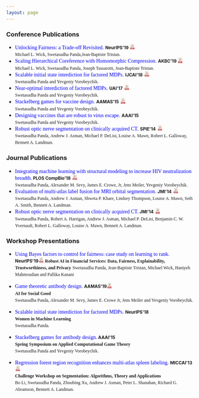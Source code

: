 ```yaml
---
layout: page
---
```


### Conference Publications
* <span style="color: blue; font-family: 'verdana'; font-size: 14px;">Unlocking Fairness: a Trade-off Revisited.</span> <small><b>NeurIPS'19 </b></small> [<img src="pdf_icon.png" width="3%" height="3%">](https://papers.nips.cc/paper/9082-unlocking-fairness-a-trade-off-revisited.pdf)<br /><span style="font-family: 'verdana'; font-size: 12px;">Michael L. Wick, Swetasudha Panda,Jean-Baptiste Tristan.</span>
* <span style="color: blue; font-family: 'verdana'; font-size: 14px;">Scaling Hierarchical Coreference with Homomorphic Compression.</span> <small><b>AKBC'19 </b></small> [<img src="pdf_icon.png" width="3%" height="3%">](https://openreview.net/pdf?id=H1gwRx5T6Q)<br /><span style="font-family: 'verdana'; font-size: 12px;">Michael L. Wick, Swetasudha Panda, Joseph Tassarotti, Jean-Baptiste Tristan.</span>
* <span style="color: blue; font-family: 'verdana'; font-size: 14px;">Scalable initial state interdiction for factored MDPs.</span> <small><b>IJCAI'18</b></small> [<img src="pdf_icon.png" width="3%" height="3%">](https://www.ijcai.org/proceedings/2018/0667.pdf)<br />
 <span style="font-family: 'verdana'; font-size: 12px;">Swetasudha Panda and Yevgeniy Vorobeychik.</span>
* <span style="color: blue; font-family: 'verdana'; font-size: 14px;">Near-optimal interdiction of factored MDPs.</span> <small><b>UAI'17</b></small> [<img src="pdf_icon.png" width="3%" height="3%">](http://www.auai.org/uai2017/proceedings/papers/62.pdf)<br />
<span style="font-family: 'verdana'; font-size: 12px;">Swetasudha Panda and Yevgeniy Vorobeychik.</span>
* <span style="color: blue; font-family: 'verdana'; font-size: 14px;">Stackelberg games for vaccine design.</span> <small><b>AAMAS'15</b></small> [<img src="pdf_icon.png" width="3%" height="3%">](http://www.vorobeychik.com/2015/abdesign.pdf)<br />
 <span style="font-family: 'verdana'; font-size: 12px;">Swetasudha Panda and Yevgeniy Vorobeychik.</span>
* <span style="color: blue; font-family: 'verdana'; font-size: 14px;">Designing vaccines that are robust to virus escape.</span> <small><b>AAAI'15</b></small> <br />
<span style="font-family: 'verdana'; font-size: 12px;">Swetasudha Panda and Yevgeniy Vorobeychik.</span>
* <span style="color: blue; font-family: 'verdana'; font-size: 14px;">Robust optic nerve segmentation on clinically acquired CT.</span> <small><b>SPIE'14</b></small> [<img src="pdf_icon.png" width="3%" height="3%">](https://www.ncbi.nlm.nih.gov/pmc/articles/PMC4013110/pdf/nihms550000.pdf)<br />
<span style="font-family: 'verdana'; font-size: 12px;">Swetasudha Panda, Andrew J. Asman, Michael P. DeLisi, Louise A. Mawn, Robert L. Galloway,
Bennett A. Landman.</span>

### Journal Publications

* <span style="color: blue; font-family: 'verdana'; font-size: 14px;">Integrating machine learning with structural modeling to increase HIV neutralization breadth.</span><small><b> PLOS CompBio'18</b></small> [<img src="pdf_icon.png" width="3%" height="3%">](https://journals.plos.org/ploscompbiol/article/file?id=10.1371/journal.pcbi.1005999&type=printable)<br />
<span style="font-family: 'verdana'; font-size: 12px;">Swetasudha Panda, Alexander M. Sevy, James E. Crowe, Jr, Jens Meiler, Yevgeniy Vorobeychik.</span>
* <span style="color: blue; font-family: 'verdana'; font-size: 14px;">Evaluation of multi-atlas label fusion for MRI orbital segmentation.</span> <small><b> JMI'14</b></small> [<img src="pdf_icon.png" width="3%" height="3%">](https://www.ncbi.nlm.nih.gov/pmc/articles/PMC4280790/pdf/JMI-001-024002.pdf)<br />
<span style="font-family: 'verdana'; font-size: 12px;">Swetasudha Panda, Andrew J. Asman, Shweta P. Khare, Lindsey Thompson, Louise A. Mawn, Seth
A. Smith, Bennett A. Landman.</span>
* <span style="color: blue; font-family: 'verdana'; font-size: 14px;">Robust optic nerve segmentation on clinically acquired CT.</span><small><b> JMI'14</b></small> [<img src="pdf_icon.png" width="3%" height="2%">](https://www.ncbi.nlm.nih.gov/pmc/articles/PMC4013110/pdf/nihms550000.pdf)<br />
<span style="font-family: 'verdana'; font-size: 12px;">Swetasudha Panda, Robert A. Harrigan, Andrew J. Asman, Michael P. DeLisi, Benjamin C. W.
Yvernault, Robert L. Galloway, Louise A. Mawn, Bennett A. Landman.</span>

### Workshop Presentations

* <span style="color: blue; font-family: 'verdana'; font-size: 14px;">Using Bayes factors to control for fairness: case study on learning to rank.</span> <small><b> NeurIPS'19</b></small>[<img src="pdf_icon.png" width="3%" height="3%">](http://swetapanda.github.io/menu/robust19.pdf)<span style="font-family: 'verdana'; font-size: 12px;"><b> Robust AI in Financial Services: Data, Fairness, Explainability, Trustworthiness, and Privacy</b></span>
<span style="font-family: 'verdana'; font-size: 12px;">Swetasudha Panda, Jean-Baptiste Tristan, Michael Wick, Haniyeh Mahmoudian and Pallika Kanani</span>
* <span style="color: blue; font-family: 'verdana'; font-size: 14px;">Game theoretic antibody design.</span> <small><b> AAMAS'19</b></small>[<img src="pdf_icon.png" width="3%" height="3%">](http://swetapanda.github.io/menu/paper.pdf) <br />
 <span style="font-family: 'verdana'; font-size: 12px;"><b>AI for Social Good</b></span><br />
<span style="font-family: 'verdana'; font-size: 12px;">Swetasudha Panda, Alexander M. Sevy, James E. Crowe Jr, Jens Meiler and Yevgeniy Vorobeychik.</span>
* <span style="color: blue; font-family: 'verdana'; font-size: 14px;">Scalable initial state interdiction for factored MDPs.</span> <small><b> NeurIPS'18</b></small> <br />
<span style="font-family: 'verdana'; font-size: 12px;"><b>Women in Machine Learning</b> </span> <br />
<span style="font-family: 'verdana'; font-size: 12px;">Swetasudha Panda.</span>

* <span style="color: blue; font-family: 'verdana'; font-size: 14px;">Stackelberg games for antibody design.</span><small><b> AAAI'15 </b> </small> <br />
<span style="font-family: 'verdana'; font-size: 12px;"><b>Spring Symposium on Applied Computational Game Theory</b> </span> <br />
<span style="font-family: 'verdana'; font-size: 12px;">Swetasudha Panda and Yevgeniy Vorobeychik.</span>

* <span style="color: blue; font-family: 'verdana'; font-size: 14px;">Regression forest region recognition enhances multi-atlas spleen labeling.</span>  <small><b>MICCAI'13</b></small> [<img src="pdf_icon.png" width="3%" height="3%">](http://citeseerx.ist.psu.edu/viewdoc/download?doi=10.1.1.701.232&rep=rep1&type=pdf)<br /> <span style="font-family: 'verdana'; font-size: 12px;"><b>Challenge Workshop on Segmentation: Algorithms, Theory and Applications</b> </span> <br />
<span style="font-family: 'verdana'; font-size: 12px;">Bo Li, Swetasudha Panda, Zhoubing Xu, Andrew J. Asman, Peter L. Shanahan, Richard G. Abramson,
Bennett A. Landman.</span>
